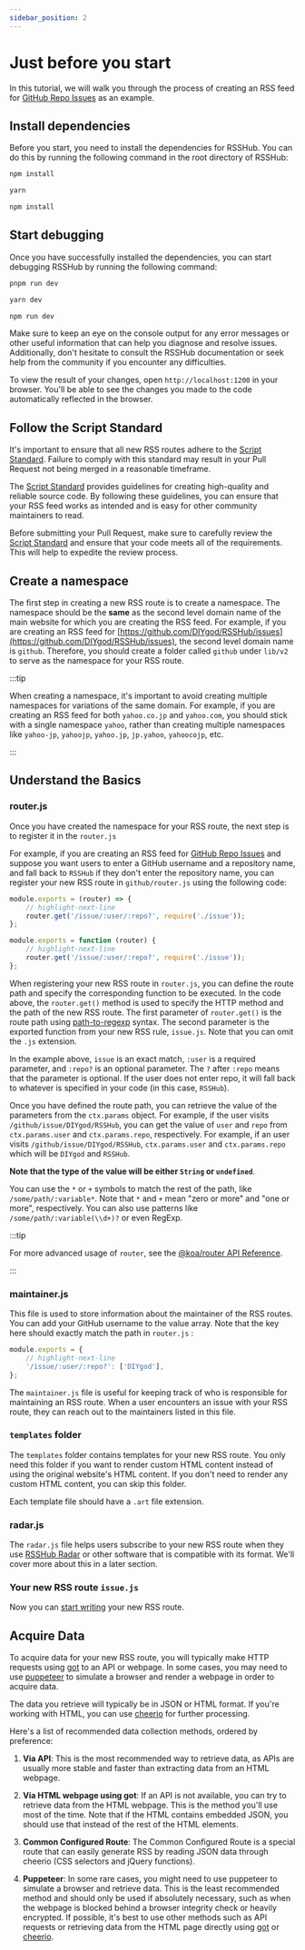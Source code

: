 ```yaml
---
sidebar_position: 2
---
```


# Just before you start

In this tutorial, we will walk you through the process of creating an RSS feed for [GitHub Repo Issues](/routes/programming#github-repo-issues) as an example.

## Install dependencies

Before you start, you need to install the dependencies for RSSHub. You can do this by running the following command in the root directory of RSSHub:

<Tabs groupId="package-manager">
<TabItem value="pnpm" label="pnpm" default>

```bash
npm install
```

</TabItem>
<TabItem value="yarn" label="yarn">

```bash
yarn
```

</TabItem>
<TabItem value="npm" label="npm">

```bash
npm install
```

</TabItem>
</Tabs>

## Start debugging

Once you have successfully installed the dependencies, you can start debugging RSSHub by running the following command:

<Tabs groupId="package-manager">
<TabItem value="pnpm" label="pnpm" default>

```bash
pnpm run dev
```

</TabItem>
<TabItem value="yarn" label="yarn">

```bash
yarn dev
```

</TabItem>
<TabItem value="npm" label="npm">

```bash
npm run dev
```

</TabItem>
</Tabs>

Make sure to keep an eye on the console output for any error messages or other useful information that can help you diagnose and resolve issues. Additionally, don't hesitate to consult the RSSHub documentation or seek help from the community if you encounter any difficulties.

To view the result of your changes, open `http://localhost:1200` in your browser. You'll be able to see the changes you made to the code automatically reflected in the browser.

## Follow the Script Standard

It's important to ensure that all new RSS routes adhere to the [Script Standard](/joinus/advanced/script-standard). Failure to comply with this standard may result in your Pull Request not being merged in a reasonable timeframe.

The [Script Standard](/joinus/advanced/script-standard) provides guidelines for creating high-quality and reliable source code. By following these guidelines, you can ensure that your RSS feed works as intended and is easy for other community maintainers to read.

Before submitting your Pull Request, make sure to carefully review the [Script Standard](/joinus/advanced/script-standard) and ensure that your code meets all of the requirements. This will help to expedite the review process.

## Create a namespace

The first step in creating a new RSS route is to create a namespace. The namespace should be the **same** as the second level domain name of the main website for which you are creating the RSS feed. For example, if you are creating an RSS feed for [https://github.com/DIYgod/RSSHub/issues](https://github.com/DIYgod/RSSHub/issues), the second level domain name is `github`. Therefore, you should create a folder called `github` under `lib/v2` to serve as the namespace for your RSS route.

:::tip

When creating a namespace, it's important to avoid creating multiple namespaces for variations of the same domain. For example, if you are creating an RSS feed for both `yahoo.co.jp` and `yahoo.com`, you should stick with a single namespace `yahoo`, rather than creating multiple namespaces like `yahoo-jp`, `yahoojp`, `yahoo.jp`, `jp.yahoo`, `yahoocojp`, etc.

:::

## Understand the Basics

### router.js

Once you have created the namespace for your RSS route, the next step is to register it in the `router.js`

For example, if you are creating an RSS feed for [GitHub Repo Issues](/routes/programming#github-repo-issues) and suppose you want users to enter a GitHub username and a repository name, and fall back to `RSSHub` if they don't enter the repository name, you can register your new RSS route in `github/router.js` using the following code:

<Tabs>
<TabItem value="Arrow Functions" label="Arrow Functions" default>

```js
module.exports = (router) => {
    // highlight-next-line
    router.get('/issue/:user/:repo?', require('./issue'));
};
```

</TabItem>
<TabItem value="Regular Functions" label="Regular Functions">

```js
module.exports = function (router) {
    // highlight-next-line
    router.get('/issue/:user/:repo?', require('./issue'));
};
```

</TabItem>
</Tabs>

When registering your new RSS route in `router.js`, you can define the route path and specify the corresponding function to be executed. In the code above, the `router.get()` method is used to specify the HTTP method and the path of the new RSS route. The first parameter of `router.get()` is the route path using [path-to-regexp](https://github.com/pillarjs/path-to-regexp) syntax. The second parameter is the exported function from your new RSS rule, `issue.js`. Note that you can omit the `.js` extension.

In the example above, `issue` is an exact match, `:user` is a required parameter, and `:repo?` is an optional parameter. The `?` after `:repo` means that the parameter is optional. If the user does not enter repo, it will fall back to whatever is specified in your code (in this case, `RSSHub`).

Once you have defined the route path, you can retrieve the value of the parameters from the `ctx.params` object. For example, if the user visits `/github/issue/DIYgod/RSSHub`, you can get the value of `user` and `repo` from `ctx.params.user` and `ctx.params.repo`, respectively. For example, if an user visits `/github/issue/DIYgod/RSSHub`, `ctx.params.user` and `ctx.params.repo` which will be `DIYgod` and `RSSHub`.

**Note that the type of the value will be either `String` or `undefined`**.

You can use the `*` or `+` symbols to match the rest of the path, like `/some/path/:variable*`. Note that `*` and `+` mean "zero or more" and "one or more", respectively. You can also use patterns like `/some/path/:variable(\\d+)?` or even RegExp.

:::tip

For more advanced usage of `router`, see the [@koa/router API Reference](https://github.com/koajs/router/blob/master/API.md).

:::

### maintainer.js

This file is used to store information about the maintainer of the RSS routes. You can add your GitHub username to the value array. Note that the key here should exactly match the path in `router.js` :

```js
module.exports = {
    // highlight-next-line
    '/issue/:user/:repo?': ['DIYgod'],
};
```

The `maintainer.js` file is useful for keeping track of who is responsible for maintaining an RSS route. When a user encounters an issue with your RSS route, they can reach out to the maintainers listed in this file.

### `templates` folder

The `templates` folder contains templates for your new RSS route. You only need this folder if you want to render custom HTML content instead of using the original website's HTML content. If you don't need to render any custom HTML content, you can skip this folder.

Each template file should have a `.art` file extension.

### radar.js

The `radar.js` file helps users subscribe to your new RSS route when they use [RSSHub Radar](https://github.com/DIYgod/RSSHub-Radar) or other software that is compatible with its format. We'll cover more about this in a later section.

### Your new RSS route `issue.js`

Now you can [start writing](/joinus/new-rss/start-code) your new RSS route.

## Acquire Data

To acquire data for your new RSS route, you will typically make HTTP requests using [got](https://github.com/sindresorhus/got) to an API or webpage. In some cases, you may need to use [puppeteer](https://github.com/puppeteer/puppeteer) to simulate a browser and render a webpage in order to acquire data.

The data you retrieve will typically be in JSON or HTML format. If you're working with HTML, you can use [cheerio](https://github.com/cheeriojs/cheerio) for further processing.

Here's a list of recommended data collection methods, ordered by preference:

1.  **Via API**: This is the most recommended way to retrieve data, as APIs are usually more stable and faster than extracting data from an HTML webpage.

2.  **Via HTML webpage using got**: If an API is not available, you can try to retrieve data from the HTML webpage. This is the method you'll use most of the time. Note that if the HTML contains embedded JSON, you should use that instead of the rest of the HTML elements.

3.  **Common Configured Route**: The Common Configured Route is a special route that can easily generate RSS by reading JSON data through cheerio (CSS selectors and jQuery functions).

4.  **Puppeteer**: In some rare cases, you might need to use puppeteer to simulate a browser and retrieve data. This is the least recommended method and should only be used if absolutely necessary, such as when the webpage is blocked behind a browser integrity check or heavily encrypted. If possible, it's best to use other methods such as API requests or retrieving data from the HTML page directly using [got](https://github.com/sindresorhus/got) or [cheerio](https://github.com/cheeriojs/cheerio).
